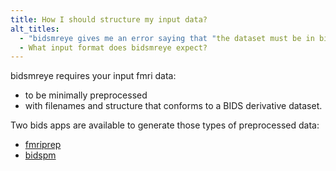 ```yaml
---
title: How I should structure my input data?
alt_titles:
  - "bidsmreye gives me an error saying that "the dataset must be in bids format."
  - What input format does bidsmreye expect?
---
```


bidsmreye requires your input fmri data:

 - to be minimally preprocessed
 - with filenames and structure that conforms to a BIDS derivative dataset.

Two bids apps are available to generate those types of preprocessed data:

- [fmriprep](https://fmriprep.org/en/stable/)
- [bidspm](https://bidspm.readthedocs.io/en/latest/general_information.html)

<!-- old fmriprep versions may not work -->
